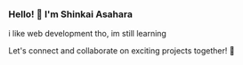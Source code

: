 ### Hello! 👋 I'm Shinkai Asahara


<p>i like web development tho, im still learning</p>
<p>Let's connect and collaborate on exciting projects together! 🚀</p>
<!--
**ShinkaiAsahara/ShinkaiAsahara** is a ✨ _special_ ✨ repository because its `README.md` (this file) appears on your GitHub profile.



